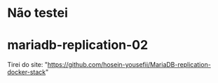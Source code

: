 # Não testei

# mariadb-replication-02

Tirei do site:   "https://github.com/hosein-yousefii/MariaDB-replication-docker-stack"
